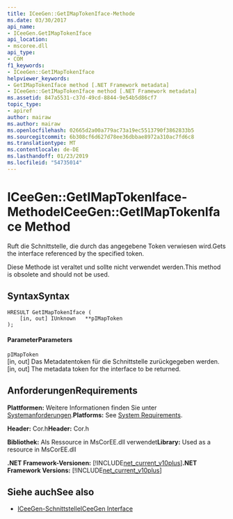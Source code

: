 ```yaml
---
title: ICeeGen::GetIMapTokenIface-Methode
ms.date: 03/30/2017
api_name:
- ICeeGen.GetIMapTokenIface
api_location:
- mscoree.dll
api_type:
- COM
f1_keywords:
- ICeeGen::GetIMapTokenIface
helpviewer_keywords:
- GetIMapTokenIface method [.NET Framework metadata]
- ICeeGen::GetIMapTokenIface method [.NET Framework metadata]
ms.assetid: 847a5531-c37d-49cd-8844-9e54b5d86cf7
topic_type:
- apiref
author: mairaw
ms.author: mairaw
ms.openlocfilehash: 02665d2a00a779ac73a19ec5513790f3862833b5
ms.sourcegitcommit: 6b308cf6d627d78ee36dbbae8972a310ac7fd6c8
ms.translationtype: MT
ms.contentlocale: de-DE
ms.lasthandoff: 01/23/2019
ms.locfileid: "54735014"
---
```

# <a name="iceegengetimaptokeniface-method"></a><span data-ttu-id="a861d-102">ICeeGen::GetIMapTokenIface-Methode</span><span class="sxs-lookup"><span data-stu-id="a861d-102">ICeeGen::GetIMapTokenIface Method</span></span>
<span data-ttu-id="a861d-103">Ruft die Schnittstelle, die durch das angegebene Token verwiesen wird.</span><span class="sxs-lookup"><span data-stu-id="a861d-103">Gets the interface referenced by the specified token.</span></span>  
  
 <span data-ttu-id="a861d-104">Diese Methode ist veraltet und sollte nicht verwendet werden.</span><span class="sxs-lookup"><span data-stu-id="a861d-104">This method is obsolete and should not be used.</span></span>  
  
## <a name="syntax"></a><span data-ttu-id="a861d-105">Syntax</span><span class="sxs-lookup"><span data-stu-id="a861d-105">Syntax</span></span>  
  
```  
HRESULT GetIMapTokenIface (  
    [in, out] IUnknown   **pIMapToken  
);  
```  
  
#### <a name="parameters"></a><span data-ttu-id="a861d-106">Parameter</span><span class="sxs-lookup"><span data-stu-id="a861d-106">Parameters</span></span>  
 `pIMapToken`  
 <span data-ttu-id="a861d-107">[in, out] Das Metadatentoken für die Schnittstelle zurückgegeben werden.</span><span class="sxs-lookup"><span data-stu-id="a861d-107">[in, out] The metadata token for the interface to be returned.</span></span>  
  
## <a name="requirements"></a><span data-ttu-id="a861d-108">Anforderungen</span><span class="sxs-lookup"><span data-stu-id="a861d-108">Requirements</span></span>  
 <span data-ttu-id="a861d-109">**Plattformen:** Weitere Informationen finden Sie unter [Systemanforderungen](../../../../docs/framework/get-started/system-requirements.md).</span><span class="sxs-lookup"><span data-stu-id="a861d-109">**Platforms:** See [System Requirements](../../../../docs/framework/get-started/system-requirements.md).</span></span>  
  
 <span data-ttu-id="a861d-110">**Header:** Cor.h</span><span class="sxs-lookup"><span data-stu-id="a861d-110">**Header:** Cor.h</span></span>  
  
 <span data-ttu-id="a861d-111">**Bibliothek:** Als Ressource in MsCorEE.dll verwendet</span><span class="sxs-lookup"><span data-stu-id="a861d-111">**Library:** Used as a resource in MsCorEE.dll</span></span>  
  
 <span data-ttu-id="a861d-112">**.NET Framework-Versionen:** [!INCLUDE[net_current_v10plus](../../../../includes/net-current-v10plus-md.md)]</span><span class="sxs-lookup"><span data-stu-id="a861d-112">**.NET Framework Versions:** [!INCLUDE[net_current_v10plus](../../../../includes/net-current-v10plus-md.md)]</span></span>  
  
## <a name="see-also"></a><span data-ttu-id="a861d-113">Siehe auch</span><span class="sxs-lookup"><span data-stu-id="a861d-113">See also</span></span>
- [<span data-ttu-id="a861d-114">ICeeGen-Schnittstelle</span><span class="sxs-lookup"><span data-stu-id="a861d-114">ICeeGen Interface</span></span>](../../../../docs/framework/unmanaged-api/metadata/iceegen-interface.md)
